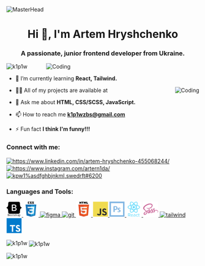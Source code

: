 ![MasterHead](https://mir-s3-cdn-cf.behance.net/project_modules/fs/81bb4b165684019.640b6038d133e.gif)

<h1 align="center">Hi 👋, I'm Artem Hryshchenko</h1>
<h3 align="center">A passionate, junior frontend developer from Ukraine.</h3>
<img align="right" alt="Coding" width="400" src="https://cdnb.artstation.com/p/assets/images/images/036/437/829/original/raw-n-plow-doesntmatter.gif?1617692044">

<p align="left"> <img src="https://komarev.com/ghpvc/?username=k1p1w&label=Profile%20views&color=0e75b6&style=flat" alt="k1p1w" /> </p>

- 🌱 I’m currently learning **React, Tailwind.**

- 👨‍💻 All of my projects are available at [<img align="right" alt="Coding" src="https://cdna.artstation.com/p/assets/images/images/008/253/418/large/finnian-mckeown-melbl.jpg?1511503466">](https://k1p1w.github.io/react-portfolio-three-js/)

- 💬 Ask me about **HTML, CSS/SCSS, JavaScript.**

- 📫 How to reach me **k1p1wzbs@gmail.com**

- ⚡ Fun fact **I think I'm funny!!!**

<h3 align="left">Connect with me:</h3>
<p align="left">
<a href="https://www.linkedin.com/in/artem-hryshchenko-455068244/" target="blank"><img align="center" src="https://raw.githubusercontent.com/rahuldkjain/github-profile-readme-generator/master/src/images/icons/Social/linked-in-alt.svg" alt="https://www.linkedin.com/in/artem-hryshchenko-455068244/" height="30" width="40" /></a>
<a href="https://instagram.com/artern1da?igshid=YmMyMTA2M2Y=" target="blank"><img align="center" src="https://raw.githubusercontent.com/rahuldkjain/github-profile-readme-generator/master/src/images/icons/Social/instagram.svg" alt="https://www.instagram.com/artern1da/" height="30" width="40" /></a>
<a href="https://discordapp.com/users/323523292831023104/" target="blank"><img align="center" src="https://raw.githubusercontent.com/rahuldkjain/github-profile-readme-generator/master/src/images/icons/Social/discord.svg" alt="kpw1%asdfghbjnkml,swedrft#6200" height="30" width="40" /></a>
</p>

<h3 align="left">Languages and Tools:</h3>
<p align="left"> <a href="https://getbootstrap.com" target="_blank" rel="noreferrer"> <img src="https://raw.githubusercontent.com/devicons/devicon/master/icons/bootstrap/bootstrap-plain-wordmark.svg" alt="bootstrap" width="40" height="40"/> </a> <a href="https://www.w3schools.com/css/" target="_blank" rel="noreferrer"> <img src="https://raw.githubusercontent.com/devicons/devicon/master/icons/css3/css3-original-wordmark.svg" alt="css3" width="40" height="40"/> </a> <a href="https://www.figma.com/" target="_blank" rel="noreferrer"> <img src="https://www.vectorlogo.zone/logos/figma/figma-icon.svg" alt="figma" width="40" height="40"/> </a> <a href="https://git-scm.com/" target="_blank" rel="noreferrer"> <img src="https://www.vectorlogo.zone/logos/git-scm/git-scm-icon.svg" alt="git" width="40" height="40"/> </a> <a href="https://www.w3.org/html/" target="_blank" rel="noreferrer"> <img src="https://raw.githubusercontent.com/devicons/devicon/master/icons/html5/html5-original-wordmark.svg" alt="html5" width="40" height="40"/> </a> <a href="https://developer.mozilla.org/en-US/docs/Web/JavaScript" target="_blank" rel="noreferrer"> <img src="https://raw.githubusercontent.com/devicons/devicon/master/icons/javascript/javascript-original.svg" alt="javascript" width="40" height="40"/> </a> <a href="https://www.photoshop.com/en" target="_blank" rel="noreferrer"> <img src="https://raw.githubusercontent.com/devicons/devicon/master/icons/photoshop/photoshop-line.svg" alt="photoshop" width="40" height="40"/> </a> <a href="https://reactjs.org/" target="_blank" rel="noreferrer"> <img src="https://raw.githubusercontent.com/devicons/devicon/master/icons/react/react-original-wordmark.svg" alt="react" width="40" height="40"/> </a> <a href="https://sass-lang.com" target="_blank" rel="noreferrer"> <img src="https://raw.githubusercontent.com/devicons/devicon/master/icons/sass/sass-original.svg" alt="sass" width="40" height="40"/> </a> <a href="https://tailwindcss.com/" target="_blank" rel="noreferrer"> <img src="https://www.vectorlogo.zone/logos/tailwindcss/tailwindcss-icon.svg" alt="tailwind" width="40" height="40"/> </a> <a href="https://www.typescriptlang.org/" target="_blank" rel="noreferrer"> <img src="https://raw.githubusercontent.com/devicons/devicon/master/icons/typescript/typescript-original.svg" alt="typescript" width="40" height="40"/> </a> </p>

<p><img align="left" src="https://github-readme-stats.vercel.app/api/top-langs?username=k1p1w&show_icons=true&locale=en&layout=compact" alt="k1p1w" /></p>

<p>&nbsp;<img align="center" src="https://github-readme-stats.vercel.app/api?username=k1p1w&show_icons=true&locale=en" alt="k1p1w" /></p>

<p><img align="center" src="https://github-readme-streak-stats.herokuapp.com/?user=k1p1w&" alt="k1p1w" /></p>
